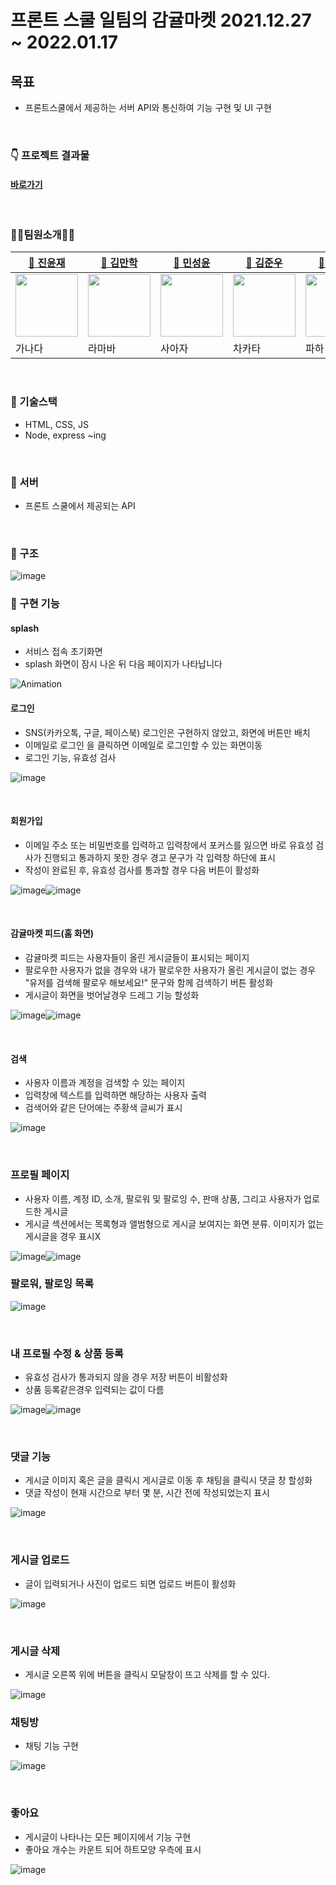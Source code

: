 # 프론트 스쿨 일팀의 감귤마켓 2021.12.27 ~ 2022.01.17
## 목표
- 프론트스쿨에서 제공하는 서버 API와 통신하여 기능 구현 및 UI 구현
<br>

### 👇 프로젝트 결과물
#### [바로가기](https://jinyun3075.github.io/gamgyulmarket/)
<br>

### 👩‍💻팀원소개👨‍💻

| [🍔 진윤재](https://github.com/jinyun3075)                                                                                  | [🍨 김만학](https://github.com/manaks)                                                                                  | [🍜 민성윤](https://github.com/SeongYoonMin)                                                                         | [🍣 김준우](https://github.com/ZERO2ONE23581)                                                                                  | [🍩 서지영](https://github.com/jiyeong0909) |
| ----------------------------------------------------------------------------------------------------------------------------- | ------------------------------------------------------------------------------------------------------------------------------- | ----------------------------------------------------------------------------------------------------------------------------- | ----------------------------------------------------------------------------------------------------------------------------- | ----------------------------------------------------------------------------------------------------------------------------- |
| <img src="https://user-images.githubusercontent.com/64072136/149876386-7a39418a-90f5-430f-905c-da0a068b2b01.png" width="100"/> | <img src="https://avatars.githubusercontent.com/u/45092095?v=4" width="100"/> | <img src="https://avatars.githubusercontent.com/u/44321712?v=4" width="100"/> | <img src="https://avatars.githubusercontent.com/u/92930171?v=4" width="100"/> | <img src="https://avatars.githubusercontent.com/u/93367589?v=4" width="100"/> |
| 가나다                                                                                                                    | 라마바                                                                                                                       | 사아자                                                                                                                  | 차카타                                                                                                               |파하                                                                                                              | |
<br>

### 📌 기술스택
- HTML, CSS, JS
- Node, express ~ing
<br>

### 📌 서버
- 프론트 스쿨에서 제공되는 API
<br>

### 📌 구조
![image](https://user-images.githubusercontent.com/64072136/149900252-728e0926-bfd5-4611-843a-b5c96714b3f8.png)
<br>

### 📌 구현 기능

#### splash
- 서비스 접속 초기화면
- splash 화면이 잠시 나온 뒤 다음 페이지가 나타납니다

![Animation](https://user-images.githubusercontent.com/64072136/149899962-9438d593-845a-4e02-bcf1-70e236705171.gif)



#### 로그인
- SNS(카카오톡, 구글, 페이스북) 로그인은 구현하지 않았고, 화면에 버튼만 배치
- 이메일로 로그인 을 클릭하면 이메일로 로그인할 수 있는 화면이동
- 로그인 기능, 유효성 검사

![image](https://user-images.githubusercontent.com/64072136/149901877-5bc87bf8-04c1-4eb2-8b65-0ce4a2e7b055.png)

<br>

#### 회원가입
- 이메일 주소 또는 비밀번호를 입력하고 입력창에서 포커스를 잃으면 바로 유효성 검사가 진행되고 통과하지 못한 경우 경고 문구가 각 입력창 하단에 표시
- 작성이 완료된 후, 유효성 검사를 통과할 경우 다음 버튼이 활성화

![image](https://user-images.githubusercontent.com/64072136/149902124-2c6f4e75-f1bb-40f3-a8bf-ead70c885ccc.png)![image](https://user-images.githubusercontent.com/64072136/149902361-1002a5bc-afca-4408-8e06-012af695d149.png)

<br>

#### 감귤마켓 피드(홈 화면)
- 감귤마켓 피드는 사용자들이 올린 게시글들이 표시되는 페이지
- 팔로우한 사용자가 없을 경우와 내가 팔로우한 사용자가 올린 게시글이 없는 경우 "유저를 검색해 팔로우 해보세요!" 문구와 함께 검색하기 버튼 활성화
- 게시글이 화면을 벗어날경우 드레그 기능 할성화

![image](https://user-images.githubusercontent.com/64072136/149900607-b5321ab5-19d2-4ba7-8cf2-cda95ff3b47e.png)![image](https://user-images.githubusercontent.com/64072136/149901065-7938e171-092b-422f-b500-257b466c6642.png)

<br>

#### 검색
- 사용자 이름과 계정을 검색할 수 있는 페이지
- 입력창에 텍스트를 입력하면 해당하는 사용자 출력
- 검색어와 같은 단어에는 주황색 글씨가 표시

![image](https://user-images.githubusercontent.com/64072136/149902635-6c9d0590-9879-42d6-a605-5e94c249aadc.png)

<br>

### 프로필 페이지
- 사용자 이름, 계정 ID, 소개, 팔로워 및 팔로잉 수, 판매 상품, 그리고 사용자가 업로드한 게시글 
- 게시글 섹션에서는 목록형과 앨범형으로 게시글 보여지는 화면 분류. 이미지가 없는 게시글을 경우 표시X

![image](https://user-images.githubusercontent.com/64072136/149903791-65847d5a-2063-4d77-a8b1-3e916a0f677f.png)![image](https://user-images.githubusercontent.com/64072136/149904703-78b5d169-92a9-4626-8c3a-f5c260c20d36.png)
<br>

### 팔로워, 팔로잉 목록
![image](https://user-images.githubusercontent.com/64072136/149905285-bce9fb41-321f-409d-9034-499b341c6ccd.png)

<br>

### 내 프로필 수정 & 상품 등록
- 유효성 검사가 통과되지 않을 경우 저장 버튼이 비활성화
- 상품 등록같은경우 입력되는 값이 다름

![image](https://user-images.githubusercontent.com/64072136/149906393-0a25ffb6-b4fc-4393-8940-cf11a7adad1c.png)![image](https://user-images.githubusercontent.com/64072136/149906670-6fec0284-583b-41dc-9f8a-e410fea1c578.png)

<br>

### 댓글 기능
- 게시글 이미지 혹은 글을 클릭시 게시글로 이동 후 채팅을 클릭시 댓글 창 할성화
- 댓글 작성이 현재 시간으로 부터 몇 분, 시간 전에 작성되었는지 표시

![image](https://user-images.githubusercontent.com/64072136/149907957-adfbc764-b2bd-4231-8d62-8888db37cb61.png)

<br>

### 게시글 업로드
- 글이 입력되거나 사진이 업로드 되면 업로드 버튼이 활성화

![image](https://user-images.githubusercontent.com/64072136/149909046-717229fc-5e15-4672-be54-61019582663d.png)

<br>

### 게시글 삭제
- 게시글 오른쪽 위에 버튼을 클릭시 모달창이 뜨고 삭제를 할 수 있다.

![image](https://user-images.githubusercontent.com/64072136/149910484-ef136785-ce92-4bf7-ab69-64a895e4b597.png)

### 채팅방
- 채팅 기능 구현

![image](https://user-images.githubusercontent.com/64072136/149909681-475d1dc4-087e-4b9a-b2e3-4e20f4eb064e.png)

<br>

### 좋아요 
- 게시글이 나타나는 모든 페이지에서 기능 구현
- 좋아요 개수는 카운트 되어 하트모양 우측에 표시

![image](https://user-images.githubusercontent.com/64072136/149910212-011d66a5-ed44-4692-8f12-ffef1162c321.png)
